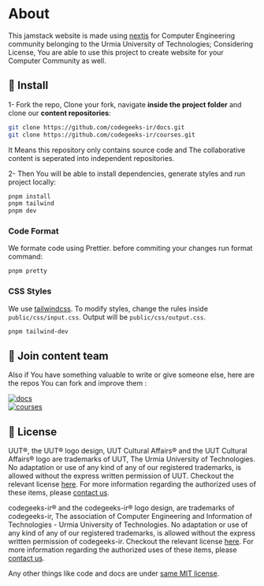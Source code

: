 # About

This jamstack website is made using [nextjs][] for Computer Engineering community belonging to the Urmia University of Technologies; Considering License, You are able to use this project to create website for your Computer Community as well.

## 🔷 Install

1- Fork the repo, Clone your fork, navigate **inside the project folder** and clone our **content repositories**:

```bash
git clone https://github.com/codegeeks-ir/docs.git
git clone https://github.com/codegeeks-ir/courses.git
```

It Means this repository only contains source code and The collaborative content is seperated into independent repositories.

2- Then You will be able to install dependencies, generate styles and run project locally:

```bash
pnpm install
pnpm tailwind
pnpm dev
```

### Code Format

We formate code using Prettier. before commiting your changes run format command:

```bash
pnpm pretty
```

### CSS Styles

We use [tailwindcss][]. To modify styles, change the rules inside `public/css/input.css`. Output will be `public/css/output.css`.

```bash
pnpm tailwind-dev
```

## 🔷 Join content team

Also if You have something valuable to write or give someone else, here are the repos You can fork and improve them :

[![docs](https://img.shields.io/badge/The_collaborative_content_we_wrote-docs-blue)](https://github.com/codegeeks-ir/docs)  
[![courses](https://img.shields.io/badge/The_materials_we_gathered_for_each_course-courses-blue)](https://github.com/codegeeks-ir/courses)

## 🔷 License

UUT®, the UUT® logo design, UUT Cultural Affairs® and the UUT Cultural Affairs® logo are trademarks of UUT, The Urmia University of Technologies. No adaptation or use of any kind of any of our registered trademarks, is allowed without the express written permission of UUT. Checkout the relevant license [here][UUT-logo-license]. For more information regarding the authorized uses of these items, please [contact us](mailto:info@uut.ac.ir).

codegeeks-ir® and the codegeeks-ir® logo design, are trademarks of codegeeks-ir, The association of Computer Engineering and Information of Technologies - Urmia University of Technologies. No adaptation or use of any kind of any of our registered trademarks, is allowed without the express written permission of codegeeks-ir. Checkout the relevant license [here][codegeeks-ir-logo-license]. For more information regarding the authorized uses of these items, please [contact us](mailto:info@codegeeks.ir).

Any other things like code and docs are under [same MIT license][project-license].

[nextjs]: https://nextjs.org/
[tailwindcss]: https://tailwindcss.com/
[UUT-logo-license]: https://github.com/codegeeks-ir/codegeeks-ir/blob/main/public/icones/uut/LICENSE
[codegeeks-ir-logo-license]: https://github.com/codegeeks-ir/codegeeks-ir/blob/main/public/icones/codegeeks/LICENSE
[project-license]: https://github.com/codegeeks-ir/codegeeks-ir/blob/main/LICENSE
